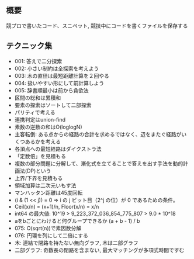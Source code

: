 ## 概要

競プロで書いたコード、スニペット, 競技中にコードを書くファイルを保存する

## テクニック集

- 001: 答えで二分探索
- 002: 小さい制約は全探索を考えよう
- 003: 木の直径は最短距離計算を２回やる
- 004: 扱いやすい形にして前計算しよう
- 005: 辞書順最小は前から貪欲法
- 区間の総和は累積和
- 要素の探索はソートして二部探索
- パリティで考える
- 連携判定はunion-find
- 素数の逆数の和はO(loglogN)
- 主客転倒: ある点からの経路の合計を求めるではなく、辺をまたぐ経路がいくつあるかを考える
- 各頂点への最短経路はダイクストラ法
- 「定数倍」を見積もる
- 複数の部分問題に分解して、漸化式を立てることで答えを出す手法を動的計画法(DP)という
- 上界/下界を見積もる
- 領域加算は二次元いもす法
- マンハッタン距離は45度回転
- (i & (1 << j)) = 0  => i の j ビット目（2^j の位）が 0 であるための条件。
- Ceil(x/n) = (x+1)/n,  Floor(x/n) = x/n
- int64 の最大値: 10^19 > 9_223_372_036_854_775_807 > 9.0 * 10^18
- aをbごとにわけると何グループできるか  (a + b - 1) / b
- 075: O(sqrt(n))で素因数分解
- 076: 円環を列にして二倍にする
- 木: 連結で閉路を持たない無向グラフ, 木は二部グラフ
- 二部グラフ: 奇数長の閉路を含まない, 最大マッチングが多項式時間ですむ
